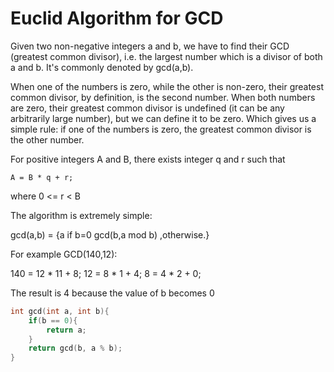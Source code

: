 # Euclid Algorithm for GCD

Given two non-negative integers a and b, we have to find their GCD (greatest common divisor), i.e. the largest number which is a divisor of both a and b. It's commonly denoted by gcd(a,b).

When one of the numbers is zero, while the other is non-zero, their greatest common divisor, by definition, is the second number. When both numbers are zero, their greatest common divisor is undefined (it can be any arbitrarily large number), but we can define it to be zero. Which gives us a simple rule: if one of the numbers is zero, the greatest common divisor is the other number.

For positive integers A and B, there exists integer q and r such that

```
A = B * q + r;
```
where 0 <= r < B

The algorithm is extremely simple:

gcd(a,b) = {a if b=0 gcd(b,a mod b) ,otherwise.}

For example GCD(140,12):

140 = 12 * 11 + 8;
12 = 8 * 1 + 4;
8 = 4 * 2 + 0;

The result is 4 because the value of b becomes 0

```cpp
int gcd(int a, int b){
    if(b == 0){
        return a;
    }
    return gcd(b, a % b);
}
```